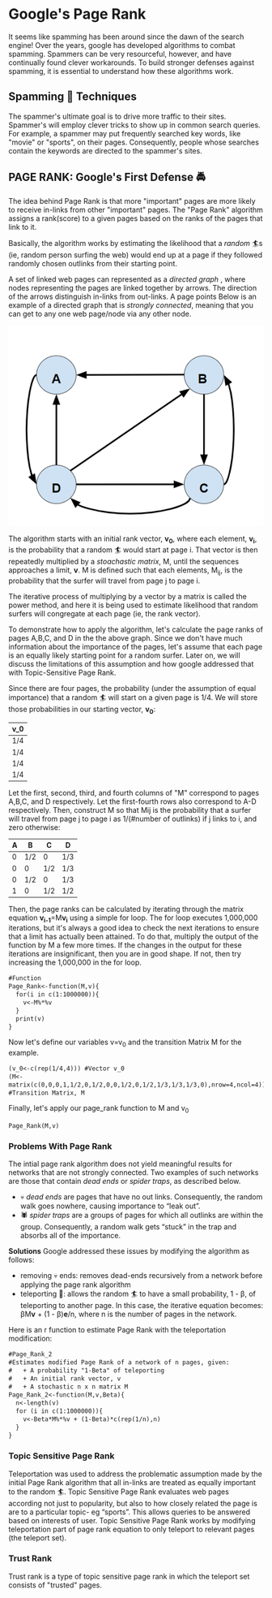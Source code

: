 # Google's Page Rank

It seems like spamming has been around since the dawn of the search engine! Over the years, google has developed algorithms to combat spamming. Spammers can be very resourceful, however, and have continually found clever workarounds. To build stronger defenses against spamming, it is essential to understand how these algorithms work.

## Spamming :pig: Techniques
The spammer's ultimate goal is to drive more traffic to their sites. Spammer's will employ clever tricks to show up in common search queries. For example, a spammer may put frequently searched key words, like "movie" or "sports", on their pages. Consequently, people whose searches contain the keywords are directed to the spammer's sites. 


## PAGE RANK: Google's First Defense :oncoming_police_car:
The idea behind Page Rank is that more "important" pages are more likely to receive in-links from other "important" pages. The "Page Rank" algorithm assigns a rank(score) to a given pages based on the ranks of the pages that link to it.

Basically, the algorithm works by estimating the likelihood that a *random* :surfer:s (ie, random person surfing the web) would end up at a page if they followed randomly chosen outlinks from their starting point.

A set of linked web pages can represented as a <i> directed graph </i>, where nodes representing the pages are linked together by arrows. The direction of the arrows distinguish in-links from out-links. A page points Below is an example of a directed graph that is <i>strongly connected</i>, meaning that you can get to any one web page/node via any other node.

![](https://github.com/katie1205/Google_Page_Rank/blob/master/strongly_connected.PNG)

The algorithm starts with an initial rank vector, <b>v<sub>0</sub></b>, where each element, <b>v<sub>i</sub></b>, is the probability that a random :surfer: would start at page i. That vector is then repeatedly multiplied by a *stoachastic matrix*, M, until the sequences approaches a limit, <b>v</b>. M is defined such that each elements, M<sub>ij</sub>, is the probability that the surfer will travel from page j to page i. 

The iterative process of multiplying by a vector by a matrix is called the power method, and here it is being used to estimate likelihood that random surfers will congregate at each page (ie, the rank vector). 

To demonstrate how to apply the algorithm, let's calculate the page ranks of pages A,B,C, and D in the the above graph. Since we don't have much information about the importance of the pages, let's assume that each page is an equally likely starting point for a random surfer. Later on, we will discuss the limitations of this assumption and how google addressed that with Topic-Sensitive Page Rank.

Since there are four pages, the probability (under the assumption of equal importance) that a random :surfer: will start on a given page is 1/4. We will store those probabilities in our starting vector, <b>v<sub>0</sub></b>:

| v_0 |
| --- |
| 1/4 |
| 1/4 |
| 1/4 |
| 1/4 |

Let the first, second, third, and fourth columns of "M" correspond to pages A,B,C, and D respectively. Let the first-fourth rows also correspond to A-D respectively. Then, construct M so that Mij is the probability that a surfer will travel from page j to page i as 1/(#number of outlinks) if j links to i, and zero otherwise:


|  A  |  B  |  C  |  D  |
| --- | --- | --- | --- |
|  0  | 1/2 |  0  | 1/3 |
|  0  |  0  | 1/2 | 1/3 |
|  0  | 1/2 |  0  | 1/3 |
|  1  |  0  | 1/2 | 1/2 | 


Then, the page ranks can be calculated by iterating through the matrix equation <b>v<sub>i-1</sub></b>=M<b>v<sub>i</sub></b> using a simple for loop. The for loop executes 1,000,000 iterations, but it's always a good idea to check the next iterations to ensure that a limit has actually been attained. To do that, multiply the output of the function by M a few more times. If the changes in the output for these iterations are insignificant, then you are in good shape. If not, then try increasing the 1,000,000 in the for loop. 


```{r}
#Function
Page_Rank<-function(M,v){
  for(i in c(1:1000000)){
    v<-M%*%v
  }
  print(v)
}
```

Now let's define our variables v=v<sub>0</sub> and the transition Matrix M for the example.

```{r}
(v_0<-c(rep(1/4,4))) #Vector v_0 
(M<-matrix(c(0,0,0,1,1/2,0,1/2,0,0,1/2,0,1/2,1/3,1/3,1/3,0),nrow=4,ncol=4)) #Transition Matrix, M
```

Finally, let's apply our page_rank function to M and v<sub>0</sub>
```{r}
Page_Rank(M,v)
```

### Problems With Page Rank
The intial page rank algorithm does not yield meaningful results for networks that are not strongly connected. Two examples of such networks are those that contain *dead ends* or *spider traps*, as described below.
+ :skull: *dead ends* are pages that have no out links. Consequently, the random walk goes nowhere, causing importance to “leak out”. 
+ :spider: *spider traps* are a groups of pages for which all outlinks are within the group. Consequently, a random walk gets “stuck” in the trap and absorbs all of the importance.

**Solutions**
Google addressed these issues by modifying the algorithm as follows:
+ removing :skull: ends: removes dead-ends recursively from a network before applying the page rank algorithm
+ teleporting :rocket:: allows the random :surfer: to have a small probability, 1 - &beta;, of teleporting to another page. In this case, the iterative equation becomes: 
&beta;M<b>v</b> + (1 - &beta;)<b>e</b>/n, where n is the number of pages in the network.

Here is an r function to estimate Page Rank with the teleportation modification:
```{r}
#Page_Rank_2
#Estimates modified Page Rank of a network of n pages, given:
#   + A probability "1-Beta" of teleporting
#   + An initial rank vector, v
#   + A stochastic n x n matrix M
Page_Rank_2<-function(M,v,Beta){
  n<-length(v)
  for (i in c(1:1000000)){
    v<-Beta*M%*%v + (1-Beta)*c(rep(1/n),n)
  }
}
```

### Topic Sensitive Page Rank
Teleportation was used to address the problematic assumption made by the initial Page Rank algorithm that all in-links are treated as equally important to the random :surfer:. Topic Sensitive Page Rank evaluates web pages according not just to popularity, but also to how closely related the page is are to a particular topic- eg “sports”. This allows queries to be answered based on interests of user. Topic Sensitive Page Rank works by modifying teleportation part of page rank equation to only teleport to relevant pages (the teleport set).

### Trust Rank
Trust rank is a type of topic sensitive page rank in which the teleport set consists of "trusted" pages. 
